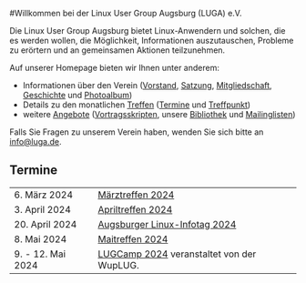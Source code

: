 #Willkommen bei der Linux User Group Augsburg (LUGA) e.V.

Die Linux User Group Augsburg bietet Linux-Anwendern und solchen, die es werden wollen, die Möglichkeit, Informationen auszutauschen, Probleme zu erörtern und an gemeinsamen Aktionen teilzunehmen.

Auf unserer Homepage bieten wir Ihnen unter anderem:

* Informationen über den Verein ([Vorstand](/Wir_ueber_uns/Kontakte/), 
[Satzung](/Wir_ueber_uns/Satzung/), [Mitgliedschaft](/Wir_ueber_uns/Mitgliedschaft/), 
[Geschichte](/Wir_ueber_uns/Geschichte/) und [Photoalbum](/Wir_ueber_uns/Album/))
* Details zu den monatlichen [Treffen](/Treffen/) ([Termine](/Treffen/Termine/) und 
[Treffpunkt](/Treffen/Treffpunkt/))
* weitere [Angebote](/Angebote/) ([Vortragsskripten](/Angebote/Vortraege/),
unsere [Bibliothek](/Angebote/Bibliothek/) und [Mailinglisten](/Angebote/Mailinglisten/))

Falls Sie Fragen zu unserem Verein haben, wenden Sie sich bitte an info@luga.de.

## Termine

|||
|-|-|
|6. März 2024|[Märztreffen 2024](/Treffen/Termine/03_2024/)|
|3. April 2024|[Apriltreffen 2024](/Treffen/Termine/04_2024/)|
|20. April 2024|[Augsburger Linux-Infotag 2024](https://www.luga.de/static/LIT-2024/)|
|8. Mai 2024|[Maitreffen 2024](/Treffen/Termine/05_2024/)|
|9. - 12. Mai 2024|[LUGCamp 2024](https://lugcamp.wuplug.org/) veranstaltet von der WupLUG.|
